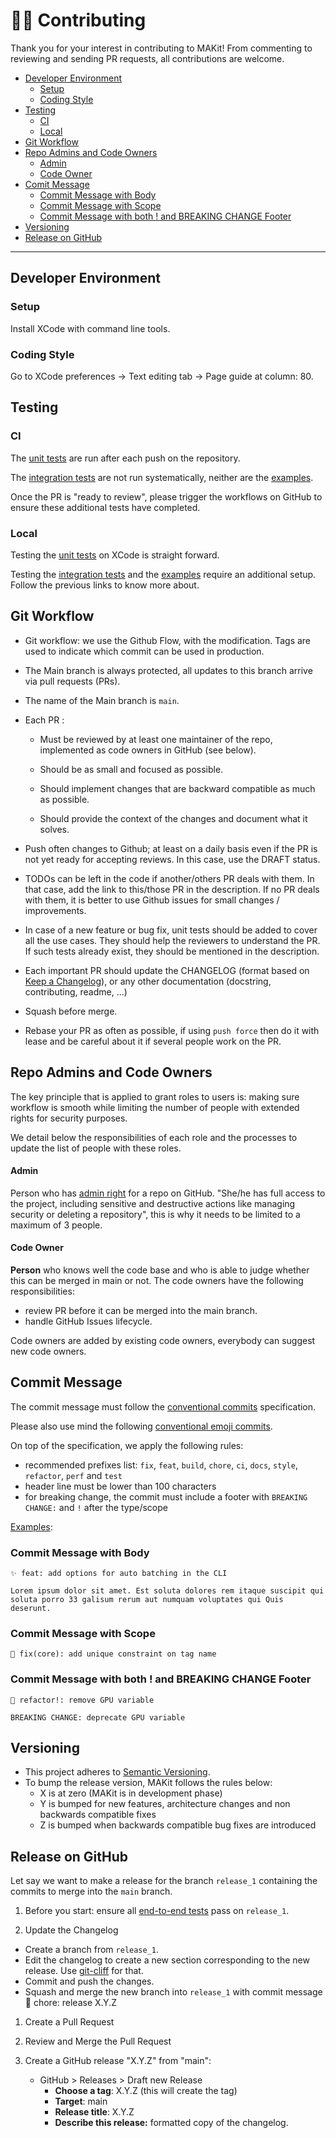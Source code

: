 # 👨‍💻 Contributing

Thank you for your interest in contributing to MAKit! From commenting to 
reviewing and sending PR requests, all contributions are welcome. 

- [Developer Environment](#developer-environment)
  - [Setup](#setup)
  - [Coding Style](#coding-style)
- [Testing](#testing)
  - [CI](#ci)
  - [Local](#local)
- [Git Workflow](#git-workflow)
- [Repo Admins and Code Owners](#repo-admins-and-code-owners)
  - [Admin](#admin)
  - [Code Owner](#code-owner)
- [Comit Message](#commit-message)
  - [Commit Message with Body](#commit-message-with-body)
  - [Commit Message with Scope](#commit-message-with-scope)
  - [Commit Message with both ! and BREAKING CHANGE Footer](
     #commit-message-with-both--and-breaking-change-footer)
- [Versioning](#versioning)
- [Release on GitHub](#release-on-github)
    
________________________________________________________________________________

## Developer Environment

### Setup

Install XCode with command line tools.

### Coding Style

Go to XCode preferences -> Text editing tab -> Page guide at column: 80.

## Testing

### CI 

The [unit tests](../Architecture/MAKitTests.md) 
are run after each push on the repository. 

The [integration tests](../Architecture/MATorchTests.md) 
are not run systematically, 
neither are the [examples](../Architecture/MAExamples.md).

Once the PR is "ready to review", please trigger the workflows on GitHub 
to ensure these additional tests have completed. 

### Local 

Testing the [unit tests](../Architecture/MAKitTests.md) 
on XCode is straight forward.

Testing the [integration tests](../Architecture/MATorchTests.md) 
and the [examples](../Architecture/MAExamples.md) require an additional setup. 
Follow the previous links to know more about.

## Git Workflow

- Git workflow: we use the Github Flow, with the modification. 
  Tags are used to indicate which commit can be used in production.

- The Main branch is always protected, 
  all updates to this branch arrive via pull requests (PRs).

- The name of the Main branch is `main`.

- Each PR :

  - Must be reviewed by at least one maintainer of the repo, 
    implemented as code owners in GitHub (see below).

  - Should be as small and focused as possible.

  - Should implement changes that are backward compatible as much as possible.

  - Should provide the context of the changes and document what it solves.

- Push often changes to Github; at least on a daily basis 
  even if the PR is not yet ready for accepting reviews. 
  In this case, use the DRAFT status.

- TODOs can be left in the code if another/others PR deals with them. 
  In that case, add the link to this/those PR in the description. 
  If no PR deals with them, 
  it is better to use Github issues for small changes / improvements.

- In case of a new feature or bug fix, 
  unit tests should be added to cover all the use cases. 
  They should help the reviewers to understand the PR.
  If such tests already exist, they should be mentioned in the description.

- Each important PR should update the CHANGELOG 
  (format based on [Keep a Changelog](https://keepachangelog.com/en/1.0.0/)), 
  or any other documentation (docstring, contributing, readme, ...)

- Squash before merge.

- Rebase your PR as often as possible, 
  if using `push force` then do it with lease and be careful about it 
  if several people work on the PR.

## Repo Admins and Code Owners

The key principle that is applied to grant roles to users is:
making sure workflow is smooth while limiting the number of people 
with extended rights for security purposes.

We detail below the responsibilities of each role and the processes to update 
the list of people with these roles.

#### Admin

Person who has [admin right](
https://docs.github.com/en/organizations/managing-access-to-your-organizations-repositories/repository-roles-for-an-organization) 
for a repo on GitHub.
"She/he has full access to the project, including sensitive and 
destructive actions like managing security or deleting a repository",
this is why it needs to be limited to a maximum of 3 people. 

#### Code Owner

**Person** who knows well the code base and who is able to judge whether 
this can be merged in main or not.
The code owners have the following responsibilities:

- review PR before it can be merged into the main branch.
- handle GitHub Issues lifecycle.

Code owners are added by existing code owners, 
everybody can suggest new code owners.

## Commit Message

The commit message must follow the 
[conventional commits](https://www.conventionalcommits.org/en/v1.0.0) 
specification. 

Please also use mind the following 
[conventional emoji commits](
https://gist.github.com/parmentf/359667bf23e08a1bd8241fbf47ecdef0).

On top of the specification, we apply the following rules:

- recommended prefixes list: `fix`, `feat`, `build`, `chore`, `ci`, `docs`, 
  `style`, `refactor`, `perf` and `test`
- header line must be lower than 100 characters
- for breaking change, the commit must include 
  a footer with `BREAKING CHANGE:` and `!` after the type/scope

<ins>Examples</ins>: 

### Commit Message with Body

```
✨ feat: add options for auto batching in the CLI

Lorem ipsum dolor sit amet. Est soluta dolores rem itaque suscipit qui 
soluta porro 33 galisum rerum aut numquam voluptates qui Quis deserunt. 
```

### Commit Message with Scope

```
🐛 fix(core): add unique constraint on tag name
```

### Commit Message with both ! and BREAKING CHANGE Footer

```
🔨 refactor!: remove GPU variable

BREAKING CHANGE: deprecate GPU variable
```

## Versioning

- This project adheres to [Semantic Versioning](https://semver.org).
- To bump the release version, MAKit follows the rules below:
  - X is at zero (MAKit is in development phase)
  - Y is bumped for new features, architecture changes 
    and non backwards compatible fixes
  - Z is bumped when backwards compatible bug fixes are introduced

## Release on GitHub

Let say we want to make a release for the branch `release_1` containing the 
commits to merge into the `main` branch.

1. Before you start: ensure all [end-to-end tests](#ci) pass on `release_1`.

1. Update the Changelog
  - Create a branch from `release_1`.
  - Edit the changelog to create a new section 
    corresponding to the new release. 
    Use [git-cliff](https://github.com/orhun/git-cliff) for that.
  - Commit and push the changes.
  - Squash and merge the new branch into `release_1` with commit message \
    🔧 chore: release X.Y.Z

1. Create a Pull Request

1. Review and Merge the Pull Request

1. Create a GitHub release "X.Y.Z" from "main": 
     - GitHub > Releases > Draft new Release
       - **Choose a tag**: X.Y.Z (this will create the tag)
       - **Target**: main
       - **Release title**: X.Y.Z
       - **Describe this release:** formatted copy of the changelog.
